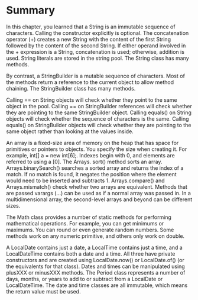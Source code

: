 # Summary

In this chapter, you learned that a String is an immutable sequence of characters. Calling the constructor explicitly is
optional. The concatenation operator (+) creates a new String with the content of the first String followed by the
content of the second String. If either operand involved in the + expression is a String, concatenation is used;
otherwise, addition is used. String literals are stored in the string pool. The String class has many methods.

By contrast, a StringBuilder is a mutable sequence of characters. Most of the methods return a reference to the current
object to allow method chaining. The StringBuilder class has many methods.

Calling == on String objects will check whether they point to the same object in the pool. Calling == on StringBuilder
references will check whether they are pointing to the same StringBuilder object. Calling equals() on String objects
will check whether the sequence of characters is the same. Calling equals() on StringBuilder objects will check whether
they are pointing to the same object rather than looking at the values inside.

An array is a fixed-size area of memory on the heap that has space for primitives or pointers to objects. You specify
the size when creating it. For example, int[] a = new int[6];. Indexes begin with 0, and elements are referred to using
a [0]. The Arrays. sort() method sorts an array. Arrays.binarySearch() searches a sorted array and returns the index of
a match. If no match is found, it negates the position where the element would need to be inserted and subtracts 1.
Arrays.compare() and Arrays.mismatch() check whether two arrays are equivalent. Methods that are passed varargs (...)
can be used as if a normal array was passed in. In a multidimensional array, the second-level arrays and beyond can be
different sizes.

The Math class provides a number of static methods for performing mathematical operations. For example, you can get
minimums or maximums. You can round or even generate random numbers. Some methods work on any numeric primitive, and
others only work on double.

A LocalDate contains just a date, a LocalTime contains just a time, and a LocalDateTime contains both a date and a time.
All three have private constructors and are created using LocalDate.now() or LocalDate.of() (or the equivalents for that
class). Dates and times can be manipulated using plusXXX or minusXXX methods. The Period class represents a number of
days, months, or years to add to or subtract from a LocalDate or LocalDateTime. The date and time classes are all
immutable, which means the return value must be used.